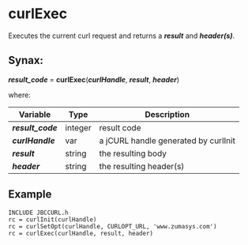# curlExec

Executes the current curl request and returns a ***result*** and ***header(s)***.
## Synax:

***result_code*** = **curlExec**(***curlHandle***, ***result***, ***header***)

where:

| Variable | Type | Description |
|--|--|--|
***result_code*** | integer | result code
***curlHandle*** | var | a jCURL handle generated by curlInit
***result*** | string | the resulting body
***header*** | string | the resulting header(s)

## Example
```
INCLUDE JBCCURL.h
rc = curlInit(curlHandle)
rc = curlSetOpt(curlHandle, CURLOPT_URL, 'www.zumasys.com')
rc = curlExec(curlHandle, result, header)
```